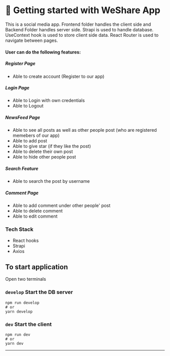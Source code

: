 # 🚀 Getting started with WeShare App

This is a social media app. Frontend folder handles the client side and Backend Folder handles server side.
Strapi is used to handle database. UseContext hook is used to store client side data. React Router is used to navigate between pages.

#### User can do the following features:

##### Register Page

- Able to create account (Register to our app)

##### Login Page

- Able to Login with own credentials
- Able to Logout

##### NewsFeed Page

- Able to see all posts as well as other people post (who are registered memebers of our app)
- Able to add post
- Able to give star (if they like the post)
- Able to delete their own post
- Able to hide other people post

##### Search Feature

- Able to search the post by username

##### Comment Page

- Able to add comment under other people' post
- Able to delete comment
- Able to edit comment

### Tech Stack

- React hooks
- Strapi
- Axios

## To start application

Open two terminals

### `develop` Start the DB server

```
npm run develop
# or
yarn develop
```

### `dev` Start the client

```
npm run dev
# or
yarn dev
```

---
